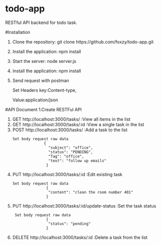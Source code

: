 # todo-app
RESTful API backend for todo task.


#Installation
<ol>
<li><p>Clone the repository: git clone https://github.com/foxzy/todo-app.git</p></li>
<li><p>Install the application: npm install</p></li>
<li><p>Start the server: node server.js</p></li>
<li><p>Install the application: npm install</p></li>
<li><p>Send request with postman </p>
     <p>Set Headers key:Content-type,</p>
     <p>Value:application/json</p>
</li>
</ol>


#API Document
1.Create RESTFul API 
<ol>
<li>GET http://localhost:3000/tasks/        :View all items in the list</li>
<li>GET http://localhost:3000/tasks/:id     :View a single task in the list</li>
<li>POST http://localhost:3000/tasks/       :Add a task to the list

    Set body request raw data
                  {
                    "subject": "office",
                    "status": "PENDING",
                    "Tag": "office",
                    "text": "follow up emails"
                   }
     
</li>
<li>PUT http://localhost:3000/tasks/:id       :Edit existing task

    Set body request raw data
                   {
                    "content": "clean the room number 401"
                   } 
                                                
 </li>
 <li>PUT http://localhost:3000/tasks/:id/update-status    :Set the task status
 
     Set body request raw data
                   {
                    "status": "pending"
                   }
                   
 </li>
 <li>DELETE http://localhost:3000/tasks/:id        :Delete a task from the list</li>
</ol>






 